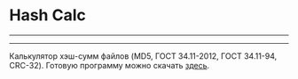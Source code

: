 # Hash Calc
***

***
Калькулятор хэш-сумм файлов (MD5, ГОСТ 34.11-2012, ГОСТ 34.11-94, CRC-32).
Готовую программу можно скачать [здесь](https://yadi.sk/d/B2sC6yPx77FV1w).
